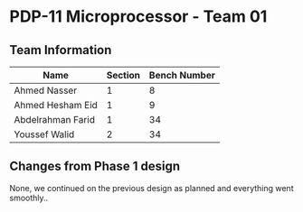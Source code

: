 # PDP-11 Microprocessor - Team 01

## Team Information

| Name              | Section   | Bench Number    |
|-------------------|--------|--------|
| Ahmed Nasser      | 1 |  8  | 
| Ahmed Hesham Eid  | 1 |  9  | 
| Abdelrahman Farid | 1 |  34 | 
| Youssef Walid     | 2 |  34 | 

## Changes from Phase 1 design

None, we continued on the previous design as planned and everything went smoothly..